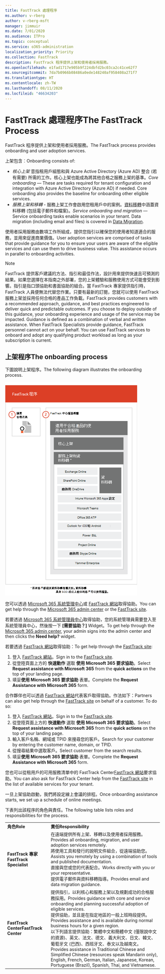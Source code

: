 ```yaml
---
title: FastTrack 處理程序
ms.author: v-rberg
author: v-rberg-msft
manager: jimmuir
ms.date: 7/01/2020
ms.audience: ITPro
ms.topic: conceptual
ms.service: o365-administration
localization_priority: Priority
ms.collection: FastTrack
description: FastTrack 程序提供上架和使用者採用服務。
ms.openlocfilehash: e1fad1717e905b9f224dbfd2bc03ca2c41ce62f7
ms.sourcegitcommit: 7da7b0966b08486a0ede148240af958408a271f7
ms.translationtype: HT
ms.contentlocale: zh-TW
ms.lasthandoff: 08/11/2020
ms.locfileid: "46634203"
---
```

# <a name="the-fasttrack-process"></a><span data-ttu-id="2a2ba-103">FastTrack 處理程序</span><span class="sxs-lookup"><span data-stu-id="2a2ba-103">The FastTrack Process</span></span>

<span data-ttu-id="2a2ba-104">FastTrack 程序提供上架和使用者採用服務。</span><span class="sxs-lookup"><span data-stu-id="2a2ba-104">The FastTrack process provides onboarding and user adoption services.</span></span> 
  
<span data-ttu-id="2a2ba-105">上架包含︰</span><span class="sxs-lookup"><span data-stu-id="2a2ba-105">Onboarding consists of:</span></span>
  
- <span data-ttu-id="2a2ba-p101">*核心上架*  意指租用戶組態和與 Azure Active Directory (Azure AD) 整合 (若有需要) 所需的工作。核心上架也能成為將其他合格之服務上架的基準。</span><span class="sxs-lookup"><span data-stu-id="2a2ba-p101">*Core onboarding* — These are tasks required for tenant configuration and integration with Azure Active Directory (Azure AD) if needed. Core onboarding also provides the baseline for onboarding other eligible services.</span></span> 
- <span data-ttu-id="2a2ba-p102">*服務上架和移轉* - 服務上架工作會啟用您租用戶中的案例。[資料移轉](O365-data-migration.md)中涵蓋資料移轉 (包括電子郵件和檔案)。</span><span class="sxs-lookup"><span data-stu-id="2a2ba-p102">*Service onboarding and migration* — Service onboarding tasks enable scenarios in your tenant. Data migration (including email and files) is covered in [Data Migration](O365-data-migration.md).</span></span> 
    
<span data-ttu-id="2a2ba-p103">使用者採用服務由數項工作所組成，提供您指引以確保您的使用者知道適合的服務，並用來促進商業價值。</span><span class="sxs-lookup"><span data-stu-id="2a2ba-p103">User adoption services are comprised of tasks that provide guidance for you to ensure your users are aware of the eligible services and can use them to drive business value. This assistance occurs in parallel to onboarding activities.</span></span>
  
> [!NOTE]
> <span data-ttu-id="2a2ba-p104">FastTrack 提供客戶建議的方法、指引和最佳作法，設計用來提供快速且可預測的結果。如果您選擇在本指南之外部署，您的上架體驗和服務使用方式可能會受到影響。指引是指口頭協助和書面協助的組合。當 FastTrack 專家提供指引時，FastTrack 人員便無法代替您作業。只要有最新的訂閱，您就可以使用 FastTrack 服務上架並採用任何合格的產品工作負載。</span><span class="sxs-lookup"><span data-stu-id="2a2ba-p104">FastTrack provides customers with a recommended approach, guidance, and best practices engineered to deliver quick and predictable outcomes. If you choose to deploy outside of this guidance, your onboarding experience and usage of the service may be impacted. Guidance is defined as a combination of verbal and written assistance. When FastTrack Specialists provide guidance, FastTrack personnel cannot act on your behalf. You can use FastTrack services to onboard and adopt any qualifying product workload as long as your subscription is current.</span></span> 
  
## <a name="the-onboarding-process"></a><span data-ttu-id="2a2ba-117">上架程序</span><span class="sxs-lookup"><span data-stu-id="2a2ba-117">The onboarding process</span></span>

<span data-ttu-id="2a2ba-118">下圖說明上架程序。</span><span class="sxs-lookup"><span data-stu-id="2a2ba-118">The following diagram illustrates the onboarding process.</span></span>
  
![使用上架權益的時間表](media/o365-onboarding-timeline-m365-apps.png)
  
<span data-ttu-id="2a2ba-120">您可以透過 [Microsoft 365 系統管理中心](https://go.microsoft.com/fwlink/?linkid=2032704)或 [FastTrack 網站](https://go.microsoft.com/fwlink/?linkid=780698)取得協助。</span><span class="sxs-lookup"><span data-stu-id="2a2ba-120">You can get help through the [Microsoft 365 admin center](https://go.microsoft.com/fwlink/?linkid=2032704) or the [FastTrack site](https://go.microsoft.com/fwlink/?linkid=780698).</span></span> 

<span data-ttu-id="2a2ba-121">若要透過 [Microsoft 365 系統管理員中心](https://go.microsoft.com/fwlink/?linkid=2032704)取得協助，您的系統管理員需要登入至系統管理員中心，然後按一下 **[需要協助？]** Widget。</span><span class="sxs-lookup"><span data-stu-id="2a2ba-121">To get help through the [Microsoft 365 admin center](https://go.microsoft.com/fwlink/?linkid=2032704), your admin signs into the admin center and then clicks the **Need help?** widget.</span></span> 

<span data-ttu-id="2a2ba-122">若要透過 [FastTrack 網站](https://go.microsoft.com/fwlink/?linkid=780698)取得協助：</span><span class="sxs-lookup"><span data-stu-id="2a2ba-122">To get help through the [FastTrack site](https://go.microsoft.com/fwlink/?linkid=780698):</span></span> 
1.    <span data-ttu-id="2a2ba-123">登入 [FastTrack 網站](https://go.microsoft.com/fwlink/?linkid=780698)。</span><span class="sxs-lookup"><span data-stu-id="2a2ba-123">Sign in to the [FastTrack site](https://go.microsoft.com/fwlink/?linkid=780698).</span></span> 
2.    <span data-ttu-id="2a2ba-124">從登陸頁面上方的 **快速動作** 選取 **使用 Microsoft 365 要求協助**。</span><span class="sxs-lookup"><span data-stu-id="2a2ba-124">Select **Request assistance with Microsoft 365** from the **quick actions** on the top of your landing page.</span></span>
3.    <span data-ttu-id="2a2ba-125">填妥**使用 Microsoft 365 要求協助** 表單。</span><span class="sxs-lookup"><span data-stu-id="2a2ba-125">Complete the **Request Assistance with Microsoft 365** form.</span></span>
  
<span data-ttu-id="2a2ba-p105">合作夥伴也可以透過 [FastTrack 網站](https://go.microsoft.com/fwlink/?linkid=780698)代表客戶取得協助。作法如下：</span><span class="sxs-lookup"><span data-stu-id="2a2ba-p105">Partners can also get help through the [FastTrack site](https://go.microsoft.com/fwlink/?linkid=780698) on behalf of a customer. To do so:</span></span>
1.    <span data-ttu-id="2a2ba-128">登入 [FastTrack 網站](https://go.microsoft.com/fwlink/?linkid=780698)。</span><span class="sxs-lookup"><span data-stu-id="2a2ba-128">Sign in to the [FastTrack site](https://go.microsoft.com/fwlink/?linkid=780698).</span></span> 
2.    <span data-ttu-id="2a2ba-129">從登陸頁面上方的 **快速動作** 選取 **使用 Microsoft 365 要求協助**。</span><span class="sxs-lookup"><span data-stu-id="2a2ba-129">Select **Request assistance with Microsoft 365** from the **quick actions** on the top of your landing page.</span></span>
3.    <span data-ttu-id="2a2ba-130">輸入客戶名稱、網域或 TPID 來搜尋您的客戶。</span><span class="sxs-lookup"><span data-stu-id="2a2ba-130">Search for your customer by entering the customer name, domain, or TPID.</span></span>
4.    <span data-ttu-id="2a2ba-131">從搜尋結果中選取客戶。</span><span class="sxs-lookup"><span data-stu-id="2a2ba-131">Select customer from the search results.</span></span>
5.    <span data-ttu-id="2a2ba-132">填妥**使用 Microsoft 365 要求協助** 表單。</span><span class="sxs-lookup"><span data-stu-id="2a2ba-132">Complete the **Request Assistance with Microsoft 365** form.</span></span>
  
 <span data-ttu-id="2a2ba-133">您也可以從租用戶的可用服務清單中的 FastTrack Center[FastTrack 網站](https://go.microsoft.com/fwlink/?linkid=780698)要求協助。</span><span class="sxs-lookup"><span data-stu-id="2a2ba-133">You can also ask for FastTrack Center help from the [FastTrack site](https://go.microsoft.com/fwlink/?linkid=780698) in the list of available services for your tenant.</span></span> 
    
 <span data-ttu-id="2a2ba-134">一旦上架協助啟動，我們將設定線上會議的排程。</span><span class="sxs-lookup"><span data-stu-id="2a2ba-134">Once onboarding assistance starts, we set up a schedule of online meetings.</span></span>

<span data-ttu-id="2a2ba-135">下表列出該程序的角色與責任。</span><span class="sxs-lookup"><span data-stu-id="2a2ba-135">The following table lists roles and responsibilities for the process.</span></span>
    
|||
|:-----|:-----|
|<span data-ttu-id="2a2ba-136">**角色**</span><span class="sxs-lookup"><span data-stu-id="2a2ba-136">**Role**</span></span> <br/> |<span data-ttu-id="2a2ba-137">**責任**</span><span class="sxs-lookup"><span data-stu-id="2a2ba-137">**Responsibility**</span></span> <br/> |
|<span data-ttu-id="2a2ba-138">**FastTrack 專家**</span><span class="sxs-lookup"><span data-stu-id="2a2ba-138">**FastTrack Specialist**</span></span> <br/> |<span data-ttu-id="2a2ba-139">在遠端提供所有上架、移轉以及使用者採用服務。</span><span class="sxs-lookup"><span data-stu-id="2a2ba-139">Provides all onboarding, migration, and user adoption services remotely.</span></span>  <br/> <span data-ttu-id="2a2ba-140">將使用工具和發行的說明文件組合，從遠端協助您。</span><span class="sxs-lookup"><span data-stu-id="2a2ba-140">Assists you remotely by using a combination of tools and published documentation.</span></span> <br/> <span data-ttu-id="2a2ba-141">直接與您或您的代表配合。</span><span class="sxs-lookup"><span data-stu-id="2a2ba-141">Works directly with you or your representative.</span></span> <br/> <span data-ttu-id="2a2ba-142">提供電子郵件與資料移轉指導。</span><span class="sxs-lookup"><span data-stu-id="2a2ba-142">Provides email and data migration guidance.</span></span>|
|<span data-ttu-id="2a2ba-143">**FastTrack Center**</span><span class="sxs-lookup"><span data-stu-id="2a2ba-143">**FastTrack Center**</span></span>  <br/> |<span data-ttu-id="2a2ba-144">提供指引，以利核心和服務上架以及規劃成功的合格服務採用。</span><span class="sxs-lookup"><span data-stu-id="2a2ba-144">Provides guidance with core and service onboarding and planning successful adoption of eligible services.</span></span>  <br/> <span data-ttu-id="2a2ba-145">提供協助，並且是在指定地區的一般上班時段提供。</span><span class="sxs-lookup"><span data-stu-id="2a2ba-145">Provides assistance and is available during normal business hours for a given region.</span></span> <br/> <span data-ttu-id="2a2ba-146">以下列語言提供協助：繁體中文和簡體中文 (僅限說中文的資源)、英文、法文、德文、義大利文、日文、韓文、葡萄牙文 (巴西)、西班牙文、泰文以及越南文。</span><span class="sxs-lookup"><span data-stu-id="2a2ba-146">Provides assistance in Traditional Chinese and Simplified Chinese (resources speak Mandarin only), English, French, German, Italian, Japanese, Korean, Portuguese (Brazil), Spanish, Thai, and Vietnamese.</span></span>|
